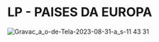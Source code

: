 # LP - PAISES DA EUROPA
![Gravac_a_o-de-Tela-2023-08-31-a_s-11 43 31](https://github.com/pedrolaelbzr/SOFTEX/assets/121199580/ab7b9407-fcb0-4c17-a4f5-11de227da93d)

